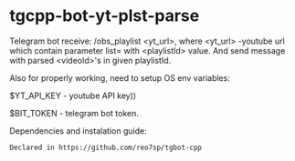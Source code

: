 # tgcpp-bot-yt-plst-parse
Telegram bot receive: /obs_playlist &lt;yt_url>, where &lt;yt_url> -youtube url which contain parameter list= with &lt;playlistId> value. And send message with parsed &lt;videoId>'s in given playlistId.

Also for properly working, need to setup OS env variables:

$YT_API_KEY - youtube API key))

$BIT_TOKEN - telegram bot token.

Dependencies and instalation guide:

    Declared in https://github.com/reo7sp/tgbot-cpp
